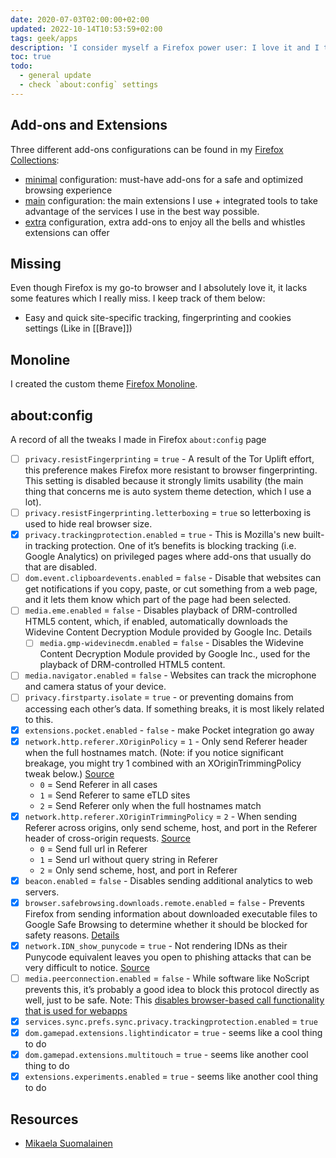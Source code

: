 ```yaml
---
date: 2020-07-03T02:00:00+02:00
updated: 2022-10-14T10:53:59+02:00
tags: geek/apps
description: 'I consider myself a Firefox power user: I love it and I try to take full advantage of its features. Here’s how I do it.'
toc: true
todo:
  - general update
  - check `about:config` settings
---
```

## Add-ons and Extensions

Three different add-ons configurations can be found in my [Firefox Collections](https://addons.mozilla.org/en-US/firefox/collections/13538650 'Tommi’s Firefox Collections'):

- [minimal](https://addons.mozilla.org/en-US/firefox/collections/13538650/minimal/ '“minimal” extensions collection') configuration: must-have add-ons for a safe and optimized browsing experience
- [main](https://addons.mozilla.org/en-US/firefox/collections/13538650/main/ '“main” extensions collection') configuration: the main extensions I use + integrated tools to take advantage of the services I use in the best way possible.
- [extra](https://addons.mozilla.org/en-US/firefox/collections/13538650/extra/ '“extra” extensions collection - Firefox AddOns') configuration, extra add-ons to enjoy all the bells and whistles extensions can offer

## Missing

Even though Firefox is my go-to browser and I absolutely love it, it lacks some features which I really miss. I keep track of them below:

- Easy and quick site-specific tracking, fingerprinting and cookies settings (Like in [[Brave]])

## Monoline

I created the custom theme [Firefox Monoline](https://codeberg.org/tommi/firefox-monoline 'firefox-monoline source code on Codeberg').

## about:config

A record of all the tweaks I made in Firefox `about:config` page

- [ ] `privacy.resistFingerprinting` = `true` - A result of the Tor Uplift effort, this preference makes Firefox more resistant to browser fingerprinting. This setting is disabled because it strongly limits usability (the main thing that concerns me is auto system theme detection, which I use a lot).
- [ ] `privacy.resistFingerprinting.letterboxing` = `true` so letterboxing is used to hide real browser size.
- [x] `privacy.trackingprotection.enabled` = `true` - This is Mozilla's new built-in tracking protection. One of it’s benefits is blocking tracking (i.e. Google Analytics) on privileged pages where add-ons that usually do that are disabled.
- [ ] `dom.event.clipboardevents.enabled` = `false` - Disable that websites can get notifications if you copy, paste, or cut something from a web page, and it lets them know which part of the page had been selected.
- [ ] `media.eme.enabled` = `false` - Disables playback of DRM-controlled HTML5 content, which, if enabled, automatically downloads the Widevine Content Decryption Module provided by Google Inc. Details
	- [ ] `media.gmp-widevinecdm.enabled` = `false` - Disables the Widevine Content Decryption Module provided by Google Inc., used for the playback of DRM-controlled HTML5 content.
- [ ] `media.navigator.enabled` = `false` - Websites can track the microphone and camera status of your device.
- [ ] `privacy.firstparty.isolate` = `true` - or preventing domains from accessing each other’s data. If something breaks, it is most likely related to this.
- [x] `extensions.pocket.enabled` - `false` - make Pocket integration go away
- [x] `network.http.referer.XOriginPolicy` = `1` - Only send Referer header when the full hostnames match. (Note: if you notice significant breakage, you might try 1 combined with an XOriginTrimmingPolicy tweak below.) [Source](https://feeding.cloud.geek.nz/posts/tweaking-referrer-for-privacy-in-firefox/)
	- `0` = Send Referer in all cases
	- `1` = Send Referer to same eTLD sites
	- `2` = Send Referer only when the full hostnames match
- [x] `network.http.referer.XOriginTrimmingPolicy` = `2` - When sending Referer across origins, only send scheme, host, and port in the Referer header of cross-origin requests. [Source](https://feeding.cloud.geek.nz/posts/tweaking-referrer-for-privacy-in-firefox/)
	- `0` = Send full url in Referer
	- `1` = Send url without query string in Referer
	- `2` = Only send scheme, host, and port in Referer
- [x] `beacon.enabled` = `false` - Disables sending additional analytics to web servers.
- [x] `browser.safebrowsing.downloads.remote.enabled` = `false` - Prevents Firefox from sending information about downloaded executable files to Google Safe Browsing to determine whether it should be blocked for safety reasons. [Details](https://support.mozilla.org/en-US/kb/how-does-phishing-and-malware-protection-work#w_what-information-is-sent-to-mozilla-or-its-partners-when-phishing-and-malware-protection-are-enabled)
- [x] `network.IDN_show_punycode` = `true` - Not rendering IDNs as their Punycode equivalent leaves you open to phishing attacks that can be very difficult to notice. [Source](https://krebsonsecurity.com/2018/03/look-alike-domains-and-visual-confusion/#more-42636)
- [ ] `media.peerconnection.enabled` = `false` - While software like NoScript prevents this, it’s probably a good idea to block this protocol directly as well, just to be safe. Note: This <u>disables browser-based call functionality that is used for webapps</u>
- [x] `services.sync.prefs.sync.privacy.trackingprotection.enabled` = `true`
- [x] `dom.gamepad.extensions.lightindicator` = `true` - seems like a cool thing to do
- [x] `dom.gamepad.extensions.multitouch` = `true` - seems like another cool thing to do
- [x] `extensions.experiments.enabled` = `true` - seems like another cool thing to do

## Resources

- [Mikaela Suomalainen](https://mikaela.info/browser-extensions.html "Browser extensions on mikaela.info")

